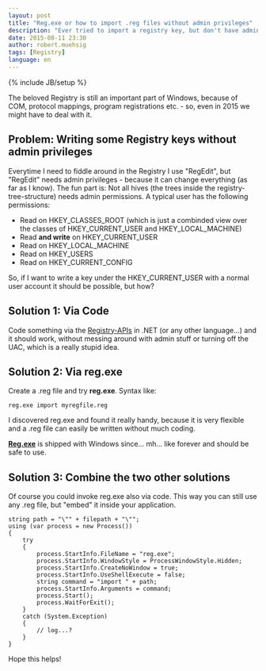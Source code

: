 ```yaml
---
layout: post
title: "Reg.exe or how to import .reg files without admin privileges"
description: "Ever tried to import a registry key, but don't have admin privileges - reg.exe might help you."
date: 2015-08-11 23:30
author: robert.muehsig
tags: [Registry]
language: en
---
```

{% include JB/setup %}

The beloved Registry is still an important part of Windows, because of COM, protocol mappings, program registrations etc. - so, even in 2015 we might have to deal with it.

## Problem: Writing some Registry keys without admin privileges

Everytime I need to fiddle around in the Registry I use "RegEdit", but "RegEdit" needs admin privileges - because it can change everything (as far as I know).
The fun part is: Not all hives (the trees inside the registry-tree-structure) needs admin permissions. A typical user has the following permissions:

* Read on HKEY_CLASSES_ROOT (which is just a combinded view over the classes of HKEY_CURRENT_USER and HKEY_LOCAL_MACHINE)
* Read __and write__ on HKEY_CURRENT_USER
* Read on HKEY_LOCAL_MACHINE
* Read on HKEY_USERS
* Read on HKEY_CURRENT_CONFIG

So, if I want to write a key under the HKEY_CURRENT_USER with a normal user account it should be possible, but how?

## Solution 1: Via Code

Code something via the [Registry-APIs](https://msdn.microsoft.com/en-us/library/microsoft.win32.registry(v=vs.110).aspx) in .NET (or any other language...) and it should work, without messing around with admin stuff or turning off the UAC, which is a really stupid idea.

## Solution 2: Via reg.exe

Create a .reg file and try __reg.exe__. Syntax like:

    reg.exe import myregfile.reg

I discovered reg.exe and found it really handy, because it is very flexible and a .reg file can easily be written without much coding.

__[Reg.exe](https://technet.microsoft.com/en-us/library/cc732643.aspx)__ is shipped with Windows since... mh... like forever and should be safe to use.

## Solution 3: Combine the two other solutions

Of course you could invoke reg.exe also via code. This way you can still use any .reg file, but "embed" it inside your application.

    string path = "\"" + filepath + "\""; 
    using (var process = new Process())
    {
        try 
        { 
            process.StartInfo.FileName = "reg.exe"; 
            process.StartInfo.WindowStyle = ProcessWindowStyle.Hidden; 
            process.StartInfo.CreateNoWindow = true; 
            process.StartInfo.UseShellExecute = false; 
            string command = "import " + path; 
            process.StartInfo.Arguments = command; 
            process.Start(); 
            process.WaitForExit(); 
        }   
        catch (System.Exception) 
        { 
            // log...?
        }
    }    
    
    
Hope this helps!
